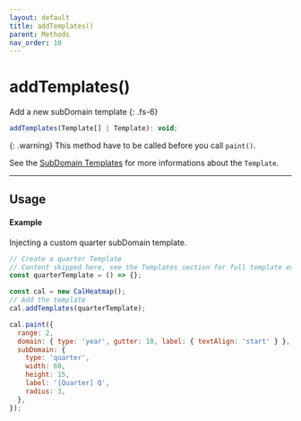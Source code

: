```yaml
---
layout: default
title: addTemplates()
parent: Methods
nav_order: 10
---
```


# addTemplates()

Add a new subDomain template
{: .fs-6}

```js
addTemplates(Template[] | Template): void;
```

{: .warning}
This method have to be called before you call `paint()`.

See the [SubDomain Templates](/templates) for more informations about the `Template`.

<hr/>

## Usage

#### Example

Injecting a custom quarter subDomain template.

<div class="code-example">
  <div id="template-example-2"></div>
  <script>
    const quarterTemplate = function (dateHelper) {
      return {
        name: 'quarter',
        level: 50,
        rowsCount() {
          return 1;
        },
        columnsCount() {
          return 4;
        },
        mapping: function (startDate, endDate, defaultValues) {
          return dateHelper.intervals(
            'quarter',
            startDate,
            dateHelper.date(endDate)
          ).map((d, index) => ({
            t: d,
            x: index,
            y: 0,
            ...defaultValues,
          }));
        },
        format: {
          date: 'Q',
          legend: 'Q',
        },
        extractUnit(d) {
          return dateHelper.date(d).startOf('quarter').valueOf();
        }
      }
    };

    const cal = new CalHeatmap();
    cal.addTemplates(quarterTemplate);
    cal.paint({
      range: 2,
      itemSelector: '#template-example-2',
      domain: { type: 'year', gutter: 10, label: { textAlign: 'start' } },
      subDomain: { type: 'quarter', width: 60, height: 15, label: '[Quarter] Q', radius: 3 },
    });

  </script>
</div>

```js
// Create a quarter Template
// Content skipped here, see the Templates section for full template example
const quarterTemplate = () => {};

const cal = new CalHeatmap();
// Add the template
cal.addTemplates(quarterTemplate);

cal.paint({
  range: 2,
  domain: { type: 'year', gutter: 10, label: { textAlign: 'start' } },
  subDomain: {
    type: 'quarter',
    width: 60,
    height: 15,
    label: '[Quarter] Q',
    radius: 3,
  },
});
```

